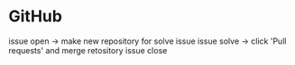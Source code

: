 # GitHub 

issue open -> make new repository for solve issue
issue solve -> click 'Pull requests' and merge retository
issue close
